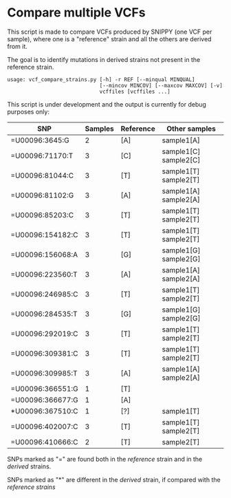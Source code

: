 # Compare multiple VCFs

This script is made to compare VCFs produced by SNIPPY (one VCF per sample), where one is a "reference" strain and all the others are derived from it.

The goal is to identify mutations in derived strains not present in the reference strain.

```
usage: vcf_compare_strains.py [-h] -r REF [--minqual MINQUAL]
                              [--mincov MINCOV] [--maxcov MAXCOV] [-v]
                              vcffiles [vcffiles ...]

```

This script is under development and the output is currently for debug purposes only:
 
| SNP              | Samples  | Reference     | Other samples                       | 
|------------------|---|-----|------------------------| 
| =U00096:3645:G   | 2 | [A] | sample1[A]             | 
| =U00096:71170:T  | 3 | [C] | sample1[C] sample2[C]  | 
| =U00096:81044:C  | 3 | [T] | sample1[T] sample2[T]  | 
| =U00096:81102:G  | 3 | [A] | sample1[A] sample2[A]  | 
| =U00096:85203:C  | 3 | [T] | sample1[T] sample2[T]  | 
| =U00096:154182:C | 3 | [T] | sample1[T] sample2[T]  | 
| =U00096:156068:A | 3 | [G] | sample1[G] sample2[G]  | 
| =U00096:223560:T | 3 | [A] | sample1[A] sample2[A]  | 
| =U00096:246985:C | 3 | [T] | sample1[T] sample2[T]  | 
| =U00096:284535:T | 3 | [G] | sample1[G] sample2[G]  | 
| =U00096:292019:C | 3 | [T] | sample1[T] sample2[T]  | 
| =U00096:309381:C | 3 | [T] | sample1[T] sample2[T]  | 
| =U00096:309985:T | 3 | [A] | sample1[A] sample2[A]  | 
| =U00096:366551:G | 1 | [T] |                        | 
| =U00096:366677:G | 1 | [A] |                        | 
| *U00096:367510:C | 1 | [?] | sample1[T]             | 
| =U00096:402007:C | 3 | [T] | sample1[T] sample2[T]  | 
| =U00096:410666:C | 2 | [T] | sample2[T]             | 

 SNPs marked as "=" are found both in the _reference_ strain and in the _derived_ strains.
 
 SNPs marked as "\*" are different in the _derived_ strain, if compared with the _reference strains_

